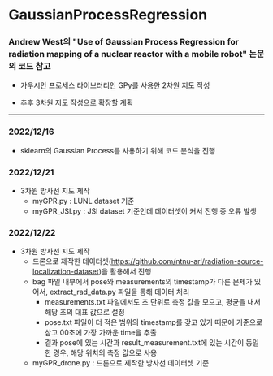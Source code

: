 
# GaussianProcessRegression
### Andrew West의 "Use of Gaussian Process Regression for radiation mapping of a nuclear reactor with a mobile robot" 논문의 코드 참고

- 가우시안 프로세스 라이브러리인 GPy를 사용한 2차원 지도 작성

- 추후 3차원 지도 작성으로 확장할 계획

-------------

### 2022/12/16
- sklearn의 Gaussian Process를 사용하기 위해 코드 분석을 진행

### 2022/12/21
- 3차원 방사선 지도 제작
  - myGPR.py : LUNL dataset 기준
  - myGPR_JSI.py : JSI dataset 기준인데 데이터셋이 커서 진행 중 오류 발생

### 2022/12/22
- 3차원 방사선 지도 제작
  - 드론으로 제작한 데이터셋(https://github.com/ntnu-arl/radiation-source-localization-dataset)을 활용해서 진행
  - bag 파일 내부에서 pose와 measurements의 timestamp가 다른 문제가 있어서, extract_rad_data.py 파일을 통해 데이터 처리
    - measurements.txt 파일에서도 초 단위로 측정 값을 모으고, 평균을 내서 해당 초의 대표 값으로 설정
    - pose.txt 파일이 더 적은 범위의 timestamp를 갖고 있기 때문에 기준으로 삼고 00초에 가장 가까운 time을 추출
    - 결과 pose에 있는 시간과 result_measurement.txt에 있는 시간이 동일한 경우, 해당 위치의 측정 값으로 사용
  - myGPR_drone.py : 드론으로 제작한 방사선 데이터셋 기준